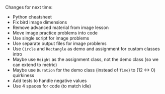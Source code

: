Changes for next time:

- Python cheatsheet
- Fix bird image dimensions
- Remove advanced material from image lesson
- Move image practice problems into code
- Use single script for image problems
- Use separate output files for image problems
- Use `Circle` and `Rectangle` as demo and assignment for custom classes intro
- Maybe use `Height` as the assignment class, not the demo class (so we can extend to
  metric)
- Maybe use `Duration` for the demo class (instead of `Time`) to (12 <-> 0) quirkiness
- Add tests to handle negative values
- Use 4 spaces for code (to match idle)
